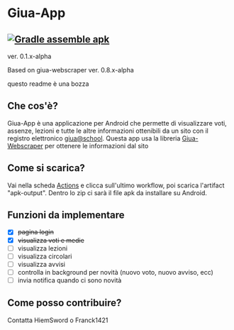 # Giua-App
[![Gradle assemble apk](https://github.com/Giua-app/Giua-App/actions/workflows/main.yml/badge.svg)](https://github.com/Giua-app/Giua-App/actions/workflows/main.yml)
---
ver. 0.1.x-alpha

Based on giua-webscraper ver. 0.8.x-alpha

questo readme è una bozza

## Che cos'è?
Giua-App è una applicazione per Android che permette di visualizzare voti, assenze, lezioni e tutte le altre informazioni ottenibili da un sito con il registro elettronico [giua@school](https://github.com/trinko/giuaschool#giuaschool).
Questa app usa la libreria [Giua-Webscraper](https://github.com/Giua-app/Giua-Webscraper) per ottenere le informazioni dal sito

## Come si scarica?
Vai nella scheda [Actions](https://github.com/Giua-app/Giua-App/actions) e clicca sull'ultimo workflow, poi scarica l'artifact "apk-output". Dentro lo zip ci sarà il file apk da installare su Android.

## Funzioni da implementare

- [x] ~~pagina login~~
- [x] ~~visualizza voti e medie~~
- [ ] visualizza lezioni
- [ ] visualizza circolari
- [ ] visualizza avvisi
- [ ] controlla in background per novità (nuovo voto, nuovo avviso, ecc)
- [ ] invia notifica quando ci sono novità

## Come posso contribuire?
Contatta HiemSword o Franck1421
